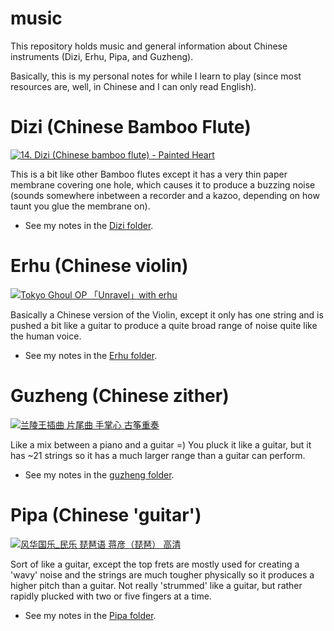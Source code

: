 # music

This repository holds music and general information about Chinese instruments (Dizi, Erhu, Pipa, and Guzheng).

Basically, this is my personal notes for while I learn to play (since most resources are, well, in Chinese and I can only read English).

# Dizi (Chinese Bamboo Flute)

[![14. Dizi (Chinese bamboo flute) - Painted Heart](https://img.youtube.com/vi/tuHiYjamHbE/0.jpg)](https://www.youtube.com/watch?v=tuHiYjamHbE)

This is a bit like other Bamboo flutes except it has a very thin paper membrane covering one hole, which causes it to produce a buzzing noise (sounds somewhere inbetween a recorder and a kazoo, depending on how taunt you glue the membrane on).

- See my notes in the [Dizi folder](https://github.com/slimsag/music/blob/master/dizi/index.md#dizi).

# Erhu (Chinese violin)

[![Tokyo Ghoul OP 「Unravel」with erhu](https://img.youtube.com/vi/bcDvjh9xbXo/0.jpg)](https://www.youtube.com/watch?v=bcDvjh9xbXo)

Basically a Chinese version of the Violin, except it only has one string and is pushed a bit like a guitar to produce a quite broad range of noise quite like the human voice.

- See my notes in the [Erhu folder](https://github.com/slimsag/music/blob/master/erhu/index.md#erhu).

# Guzheng (Chinese zither)

[![兰陵王插曲 片尾曲 手掌心 古筝重奏](https://img.youtube.com/vi/xSlAM5dUsJo/0.jpg)](https://www.youtube.com/watch?v=xSlAM5dUsJo)

Like a mix between a piano and a guitar =) You pluck it like a guitar, but it has ~21 strings so it has a much larger range than a guitar can perform.

- See my notes in the [guzheng folder](https://github.com/slimsag/music/blob/master/guzheng/index.md#guzheng).

# Pipa (Chinese 'guitar')

[![风华国乐_民乐 琵琶语 蒋彦（琵琶） 高清](https://img.youtube.com/vi/RhgBfQnPu64/0.jpg)](https://www.youtube.com/watch?v=RhgBfQnPu64)

Sort of like a guitar, except the top frets are mostly used for creating a 'wavy' noise and the strings are much tougher physically so it produces a higher pitch than a guitar. Not really 'strummed' like a guitar, but rather rapidly plucked with two or five fingers at a time.

- See my notes in the [Pipa folder](https://github.com/slimsag/music/blob/master/pipa/index.md#pipa).
